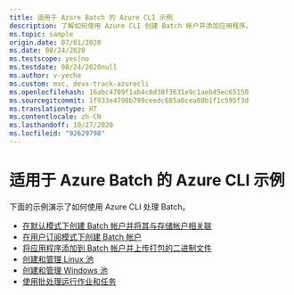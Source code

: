 ```yaml
---
title: 适用于 Azure Batch 的 Azure CLI 示例
description: 了解如何使用 Azure CLI 创建 Batch 帐户并添加应用程序。
ms.topic: sample
origin.date: 07/01/2020
ms.date: 08/24/2020
ms.testscope: yes|no
ms.testdate: 08/24/2020null
ms.author: v-yeche
ms.custom: mvc, devx-track-azurecli
ms.openlocfilehash: 16abc4709f1ab4c0d38f3631e9c1aeb45ec65150
ms.sourcegitcommit: 1f933e4790b799ceedc685a0cea80b1f1c595f3d
ms.translationtype: HT
ms.contentlocale: zh-CN
ms.lasthandoff: 10/27/2020
ms.locfileid: "92629798"
---
```

# <a name="azure-cli-examples-for-azure-batch"></a>适用于 Azure Batch 的 Azure CLI 示例

下面的示例演示了如何使用 Azure CLI 处理 Batch。

- [在默认模式下创建 Batch 帐户并将其与存储帐户相关联](./scripts/batch-cli-sample-create-account.md)
- [在用户订阅模式下创建 Batch 帐户](./scripts/batch-cli-sample-create-user-subscription-account.md)
- [将应用程序添加到 Batch 帐户并上传打包的二进制文件](./scripts/batch-cli-sample-add-application.md)
- [创建和管理 Linux 池](./scripts/batch-cli-sample-manage-linux-pool.md)
- [创建和管理 Windows 池](./scripts/batch-cli-sample-manage-windows-pool.md)
- [使用批处理运行作业和任务](./scripts/batch-cli-sample-run-job.md)

<!-- Update_Description: update meta properties, wording update, update link -->